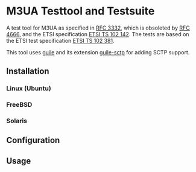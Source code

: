 # M3UA Testtool and Testsuite
A test tool for M3UA as specified in [RFC 3332](https://tools.ietf.org/html/rfc3332),
which is obsoleted by [RFC 4666](https://tools.ietf.org/html/rfc4666), and the ETSI specification
[ETSI TS 102 142](http://www.etsi.org/deliver/etsi_ts/102100_102199/102142/01.01.01_60/ts_102142v010101p.pdf).
The tests are based on the ETSI test specification
[ETSI TS 102 381](http://www.etsi.org/deliver/etsi_ts/102300_102399/102381/01.01.01_60/ts_102381v010101p.pdf).

This tool uses [guile](https://www.gnu.org/software/guile/) and its extension 
[guile-sctp](https://github.com/nplab/guile-sctp) for adding SCTP support.

## Installation
### Linux (Ubuntu)
### FreeBSD
### Solaris

## Configuration

## Usage
